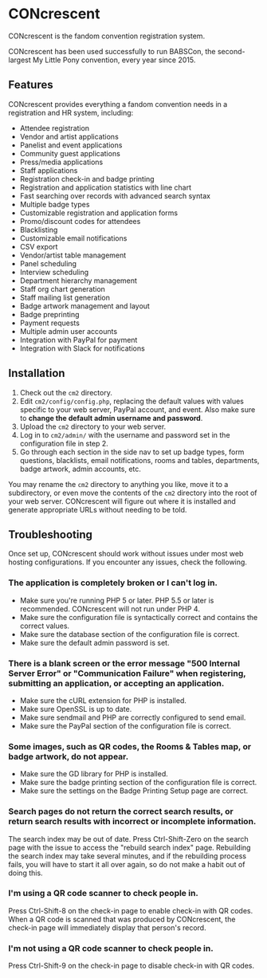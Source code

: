# CONcrescent
CONcrescent is the fandom convention registration system.

CONcrescent has been used successfully to run BABSCon, the second-largest My Little Pony convention, every year since 2015.

## Features
CONcrescent provides everything a fandom convention needs in a registration and HR system, including:
*   Attendee registration
*   Vendor and artist applications
*   Panelist and event applications
*   Community guest applications
*   Press/media applications
*   Staff applications
*   Registration check-in and badge printing
*   Registration and application statistics with line chart
*   Fast searching over records with advanced search syntax
*   Multiple badge types
*   Customizable registration and application forms
*   Promo/discount codes for attendees
*   Blacklisting
*   Customizable email notifications
*   CSV export
*   Vendor/artist table management
*   Panel scheduling
*   Interview scheduling
*   Department hierarchy management
*   Staff org chart generation
*   Staff mailing list generation
*   Badge artwork management and layout
*   Badge preprinting
*   Payment requests
*   Multiple admin user accounts
*   Integration with PayPal for payment
*   Integration with Slack for notifications

## Installation
1.  Check out the `cm2` directory.
2.  Edit `cm2/config/config.php`, replacing the default values with values
    specific to your web server, PayPal account, and event. Also make sure
    to **change the default admin username and password**.
3.  Upload the `cm2` directory to your web server.
4.  Log in to `cm2/admin/` with the username and password set in the configuration file in step 2.
5.  Go through each section in the side nav to set up badge types, form questions, blacklists,
    email notifications, rooms and tables, departments, badge artwork, admin accounts, etc.

You may rename the `cm2` directory to anything you like, move it to a subdirectory,
or even move the contents of the `cm2` directory into the root of your web server.
CONcrescent will figure out where it is installed and generate appropriate URLs
without needing to be told.

## Troubleshooting
Once set up, CONcrescent should work without issues under most web hosting configurations.
If you encounter any issues, check the following.

### The application is completely broken or I can't log in.
*   Make sure you're running PHP 5 or later. PHP 5.5 or later is recommended. CONcrescent will not run under PHP 4.
*   Make sure the configuration file is syntactically correct and contains the correct values.
*   Make sure the database section of the configuration file is correct.
*   Make sure the default admin password is set.

### There is a blank screen or the error message "500 Internal Server Error" or "Communication Failure" when registering, submitting an application, or accepting an application.
*   Make sure the cURL extension for PHP is installed.
*   Make sure OpenSSL is up to date.
*   Make sure sendmail and PHP are correctly configured to send email.
*   Make sure the PayPal section of the configuration file is correct.

### Some images, such as QR codes, the Rooms & Tables map, or badge artwork, do not appear.
*   Make sure the GD library for PHP is installed.
*   Make sure the badge printing section of the configuration file is correct.
*   Make sure the settings on the Badge Printing Setup page are correct.

### Search pages do not return the correct search results, or return search results with incorrect or incomplete information.
The search index may be out of date. Press Ctrl-Shift-Zero on the search page with the issue to access the "rebuild search index" page. Rebuilding the search index may take several minutes, and if the rebuilding process fails, you will have to start it all over again, so do not make a habit out of doing this.

### I'm using a QR code scanner to check people in.
Press Ctrl-Shift-8 on the check-in page to enable check-in with QR codes. When a QR code is scanned that was produced by CONcrescent, the check-in page will immediately display that person's record.

### I'm not using a QR code scanner to check people in.
Press Ctrl-Shift-9 on the check-in page to disable check-in with QR codes.
